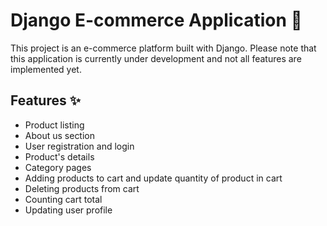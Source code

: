 # Django E-commerce Application 🛒
This project is an e-commerce platform built with Django. Please note that this application is currently under development and not all features are implemented yet.

## Features ✨
- Product listing
- About us section
- User registration and login
- Product's details
- Category pages
- Adding products to cart and update quantity of product in cart
- Deleting products from cart
- Counting cart total
- Updating user profile
